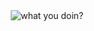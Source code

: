 <html>
  <body>
      <div style="justify-content: center; align-items: center; display: flex; flex: 1;">
        <img alt="what you doin?" src="DevOnFire.gif" />
      </div>
  </body>
</html>
